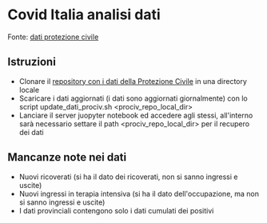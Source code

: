 # Covid Italia analisi dati

Fonte: [dati protezione civile](https://github.com/pcm-dpc/COVID-19)

## Istruzioni

- Clonare il [repository con i dati della Protezione Civile](https://github.com/pcm-dpc/COVID-19) 
  in una directory locale
- Scaricare i dati aggiornati (i dati sono aggiornati giornalmente) con lo script
  update_dati_prociv.sh <prociv_repo_local_dir>
- Lanciare il server juopyter notebook ed accedere agli stessi, all'interno sarà necessario settare
  il path <prociv_repo_local_dir> per il recupero dei dati

## Mancanze note nei dati

- Nuovi ricoverati (si ha il dato dei ricoverati, non si sanno ingressi e uscite)
- Nuovi ingressi in terapia intensiva (si ha il dato dell'occupazione, ma non si sanno ingressi e uscite)
- I dati provinciali contengono solo i dati cumulati dei positivi
